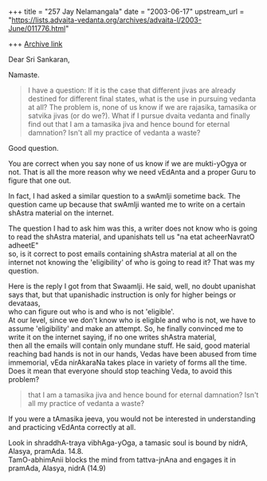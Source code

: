 +++
title = "257 Jay Nelamangala"
date = "2003-06-17"
upstream_url = "https://lists.advaita-vedanta.org/archives/advaita-l/2003-June/011776.html"

+++
[Archive link](https://lists.advaita-vedanta.org/archives/advaita-l/2003-June/011776.html)

Dear Sri Sankaran,

Namaste.

>I have a question: If it is the case that different jivas
>are already destined for different final states, what is the
>use in pursuing vedanta at all? The problem is, none of us
>know if we are rajasika, tamasika or satvika jivas (or do
>we?). What if I pursue dvaita vedanta and finally find out
>that I am a tamasika jiva and hence bound for eternal
>damnation? Isn't all my practice of vedanta a waste?

Good question.  

You are correct when you say none of us know if we are
mukti-yOgya or not.   That is all the more reason why we
need vEdAnta and a proper Guru to figure that one out.

In fact,  I had asked a similar question to a swAmIji 
sometime back.  The question came up because  that 
swAmIji wanted me to write on a certain shAstra 
material on the internet.

The question I had to ask him was this,  a writer
does not know who is going to read the shAstra material,
and upanishats tell us "na etat acheerNavratO adheetE"  
so,  is it correct to post emails containing shAstra material
at all on the internet not knowing the 'eligibility' of who is
going to read it?   That was my question.

Here is the reply I got from that SwaamIji.  He said,
well,  no doubt upanishat says that,  but that
upanishadic  instruction is  only for higher beings or devataas,  
who can figure out who is and who is not 'eligible'.   
At  our level, since we don't know who is eligible and
who is not,  we have to assume 'eligibility' and make an attempt.
So,  he finally convinced me to write it on the
internet saying,  if  no one writes shAstra material,  
then all the emails will contain only  mundane stuff.
He said, good material reaching bad hands is not in our hands,
Vedas have been abused from time immemorial,  vEda nirAkaraNa
takes place in variety of forms all the time.  Does it mean
that everyone should stop teaching Veda, to avoid this problem?

>that I am a tamasika jiva and hence bound for eternal
>damnation? Isn't all my practice of vedanta a waste?

If you were a tAmasika jeeva,   you would not be
interested in understanding and practicing vEdAnta 
correctly at all.   

Look in  shraddhA-traya vibhAga-yOga,  a tamasic soul
is bound by nidrA, Alasya, pramAda.  14.8.  
TamO-abhimAnii  blocks the mind from tattva-jnAna 
and engages it in pramAda,  Alasya, nidrA (14.9)



